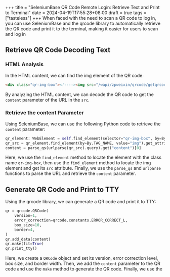 +++
title = "SeleniumBase QR Code Remote Login: Retrieve Text and Print to Terminal"
date = 2024-04-19T17:55:28+08:00
draft = true
tags = ["tasteless"]
+++
When faced with the need to scan a QR code to log in, you can use SeleniumBase and the qrcode library to automatically retrieve the QR code and print it to the terminal, making it easier for users to scan and log in
<!-- more -->
## Retrieve QR Code Decoding Text
### HTML Analysis

In the HTML content, we can find the img element of the QR code:
```HTML
<div class="qr-img-box"><!----><img src="/wapi/zpweixin/qrcode/getqrcode?content=bosszp-xxxxxxxx-xxxx-xxxx-xxxx-xxxxxxxxxxxx&amp;w=200&amp;h=200"></div>
```
By analyzing the HTML content, we can decode the QR code to get the `content` parameter of the URL in the `src`.

### Retrieve the content Parameter

Using SeleniumBase, we can use the following Python code to retrieve the `content` parameter:
```python
qr_element: WebElement = self.find_element(selector="qr-img-box", by=By.CLASS_NAME)
qr_src = qr_element.find_element(by=By.TAG_NAME, value="img").get_attribute("src")
content = parse_qs(urlparse(qr_src).query).get("content")[0]
```
Here, we use the `find_element` method to locate the element with the class name `qr-img-box`, then use the `find_element` method to locate the img element and get its `src` attribute. Finally, we use the `parse_qs` and `urlparse` functions to parse the URL and retrieve the `content` parameter.

## Generate QR Code and Print to TTY

Using the qrcode library, we can generate a QR code and print it to TTY:
```python
qr = qrcode.QRCode(
    version=1,
    error_correction=qrcode.constants.ERROR_CORRECT_L,
    box_size=10,
    border=4,
)
qr.add_data(content)
qr.make(fit=True)
qr.print_tty()
```
Here, we create a `QRCode` object and set its version, error correction level, box size, and border width. Then, we add the `content` parameter to the QR code and use the `make` method to generate the QR code. Finally, we use the